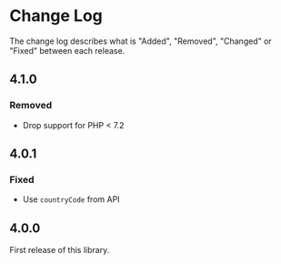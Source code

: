 # Change Log

The change log describes what is "Added", "Removed", "Changed" or "Fixed" between each release.

## 4.1.0

### Removed

- Drop support for PHP < 7.2

## 4.0.1

### Fixed

- Use `countryCode` from API

## 4.0.0

First release of this library. 
